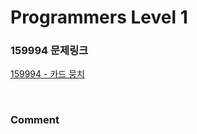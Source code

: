 # Programmers Level 1

### 159994 문제링크

[159994 - 카드 뭉치](https://school.programmers.co.kr/learn/courses/30/lessons/159994)

<br>

### Comment
